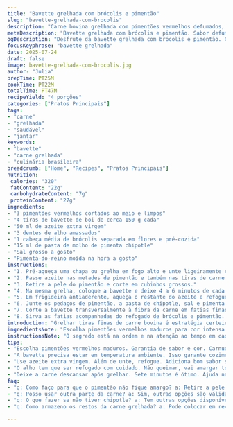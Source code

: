 ```yaml
---
title: "Bavette grelhada com brócolis e pimentão"
slug: "bavette-grelhada-com-brocolis"
description: "Carne bovina grelhada com pimentões vermelhos defumados, brócolis salteados no alho e toque picante de harissa, acompanhada de arroz branco. Versão adaptada com quantidades ajustadas, ingredientes trocados e tempo levemente alterado para maior sabor e textura na carne e nos legumes."
metaDescription: "Bavette grelhada com brócolis e pimentão. Sabor defumado com toque picante. Receita prática e deliciosa para qualquer dia."
ogDescription: "Desfrute da bavette grelhada com brócolis e pimentão. Combinação perfeita de sabores e texturas. Ótima opção para o seu jantar."
focusKeyphrase: "bavette grelhada"
date: 2025-07-24
draft: false
image: bavette-grelhada-com-brocolis.jpg
author: "Julia"
prepTime: PT25M
cookTime: PT22M
totalTime: PT47M
recipeYield: "4 porções"
categories: ["Pratos Principais"]
tags:
- "carne"
- "grelhada"
- "saudável"
- "jantar"
keywords:
- "bavette"
- "carne grelhada"
- "culinária brasileira"
breadcrumb: ["Home", "Recipes", "Pratos Principais"]
nutrition: 
 calories: "320"
 fatContent: "22g"
 carbohydrateContent: "7g"
 proteinContent: "27g"
ingredients:
- "3 pimentões vermelhos cortados ao meio e limpos"
- "4 tiras de bavette de boi de cerca 150 g cada"
- "50 ml de azeite extra virgem"
- "3 dentes de alho amassados"
- "1 cabeça média de brócolis separada em flores e pré-cozida"
- "15 ml de pasta de molho de pimenta chipotle"
- "Sal grosso a gosto"
- "Pimenta-do-reino moída na hora a gosto"
instructions:
- "1. Pré-aqueça uma chapa ou grelha em fogo alto e unte ligeiramente com azeite a superfície."
- "2. Passe azeite nas metades de pimentão e também nas tiras de carne. Grelhe os pimentões até a casca ficar preta e defumada, uns 6 minutos por lado. Reserve em recipiente fechado para suar e soltar a pele por cerca de 10-12 minutos."
- "3. Retire a pele do pimentão e corte em cubinhos grossos."
- "4. Na mesma grelha, coloque a bavette e deixe 4 a 6 minutos de cada lado, dependendo da espessura e ponto preferido. Tire e aguarde 7 minutos para carne descansar e os sucos se redistribuírem."
- "5. Em frigideira antiaderente, aqueça o restante do azeite e refogue o alho com o brócolis por 3 minutos, mexendo."
- "6. Junte os pedaços de pimentão, a pasta de chipotle, sal e pimenta. Misture tudo com fogo baixo para incorporar sabores por 2 minutos."
- "7. Corte a bavette transversalmente à fibra da carne em fatias finas."
- "8. Sirva as fatias acompanhadas do refogado de brócolis e pimentão. Complete o prato com arroz branco soltinho, quente."
introduction: "Grelhar tiras finas de carne bovina é estratégia certeira para ter suculência e textura intensas. A bavette, pedaço barato, ganha status com um toque de chile chipotle, trazendo fumaça e ardor na medida. Brócolis já viram refrigeração na panela porco a fogo médio rápido. Pimentão vermelho ganha outra camada no fogo, pele presa à pele, depois pelada, carnuda e macia, cortada em cubos. Tudo isso numa mistura que brinca entre o fresco e o tostado. O descanso da carne, às vezes ignorado, é fundamental aqui - reflete no suco que fica dentro do corte e não escapa. Um arroz branco simples arremata, equilibra o prato direto e descomplicado que poderia ser servido num quintal em dia de churrasco brasileiro, com cerveja gelada à espera."
ingredientsNote: "Escolha pimentões vermelhos maduros para cor intensa e sabor adocicado - mais carnudos e densos, vão ficar ótimos depois que a pele queima e sai facilmente. A bavette deve estar em temperatura ambiente antes de ir para a grelha para garantir cozimento uniforme, e evitar que fique fria no meio. A pasta de chipotle substitui a harissa original, mantendo o sabor picante defumado, mais comum na América Latina. Azeite extra virgem, usado em dois momentos: para untar e para refogar, adiciona gordura saudável e aroma sem interferência no sabor da carne. Se quiser, pode trocar o alho por cebola roxa finamente picada para textura extra no refogado."
instructionsNote: "O segredo está na ordem e na atenção ao tempo em cada etapa. Churrasqueiras limpas e quente permitam a caramelização rápida dos pimentões, que depois soltam vapor no recipiente fechado, facilitando a retirada da pele queimada. O repouso da carne na assadeira cobre ela de suculência para o corte. No refogado, atenção para não queimar o alho, pois amargaria o prato. O chipotle será incorporado por pouco tempo para manter aroma forte, mas não amargar. Para o arroz, use a técnica simples de lavar antes para tirar excesso de amido e deixar grãos soltos. Prato rústico, texturas contrastantes e sabor direto, ofuscando complexidade desnecessária."
tips:
- "Escolha pimentões vermelhos maduros. Garantia de sabor e cor. Carnudos dão resultado melhor. Um truque: leve os pimentões para o fogo. Dê atenção na hora de retirar a pele queimada."
- "A bavette precisa estar em temperatura ambiente. Isso garante cozimento por igual. Dica: 15 a 20 minutos fora da geladeira antes do uso. Ajuda a evitar carne fria no meio."
- "Use azeite extra virgem. Além de unte, refogue. Adiciona bom sabor sem atrapalhar a carne. Importante: controle a temperatura da grelha. Alta média é melhor para grelhar."
- "O alho tem que ser refogado com cuidado. Não queimar, vai amargar todo o prato. O ponto ideal é dourar levemente. E se preferir, cebola roxa no lugar do alho fica interessante."
- "Deixe a carne descansar após grelhar. Sete minutos é ótimo. Ajuda na suculência. Os sucos se redistribuem. Um erro comum: cortar a carne imediatamente. Isso faz perder sucos."
faq:
- "q: Como faço para que o pimentão não fique amargo? a: Retire a pele queimando. Temperatura alta é essencial. Não deixe o pimentão queimar. Mais de 6 minutos faz amargar."
- "q: Posso usar outra parte da carne? a: Sim, outras opções são válidas. Filé mignon e contra-filé. Resultados diferentes mas saborosos. Experimente alguns pratos com marinadas."
- "q: O que fazer se não tiver chipotle? a: Tem outras opções disponíveis. Pode usar páprica picante ou mesmo pimenta calabresa. Não vai ser igual mas dá um toque especial."
- "q: Como armazeno os restos da carne grelhada? a: Pode colocar em recipiente fechado. Refrigerar é a melhor opção. Consuma em dois dias. Não deixar muito tempo. Pode ressecar."

---
```

